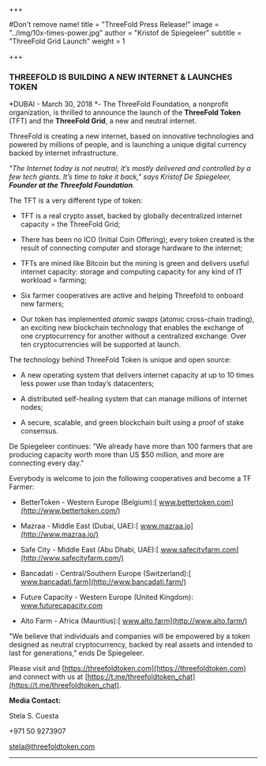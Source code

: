 +++

#Don't remove name!
title = "ThreeFold Press Release!"
image = "../img/10x-times-power.jpg"
author = "Kristof de Spiegeleer"
subtitle = "ThreeFold Grid Launch"
weight = 1

+++

### THREEFOLD IS BUILDING A NEW INTERNET & LAUNCHES TOKEN

*DUBAI - March 30, 2018 *- The ThreeFold Foundation, a nonprofit organization, is thrilled to announce the launch of the **ThreeFold Token** (TFT) and the **ThreeFold Grid**, a new and neutral internet.

ThreeFold is creating a new internet, based on innovative technologies and powered by millions of people, and is launching a unique digital currency backed by internet infrastructure.

*"The Internet today is not neutral; it’s mostly delivered and controlled by a few tech giants. It’s time to take it back," says Kristof De Spiegeleer, **Founder at the Threefold Foundation**.*

The TFT is a very different type of token:

* TFT is a real crypto asset, backed by globally decentralized internet capacity = the ThreeFold Grid;

* There has been no ICO (Initial Coin Offering); every token created is the result of connecting computer and storage hardware to the internet;

* TFTs are mined like Bitcoin but the mining is green and delivers useful internet capacity: storage and computing capacity for any kind of IT workload = farming;

* Six farmer cooperatives are active and helping Threefold to onboard new farmers;

* Our token has implemented *atomic swaps* (atomic cross-chain trading), an exciting new blockchain technology that enables the exchange of one cryptocurrency for another without a centralized exchange. Over ten cryptocurrencies will be supported at launch.

The technology behind ThreeFold Token is unique and open source:

* A new operating system that delivers internet capacity at up to 10 times less power use than today’s datacenters;

* A distributed self-healing system that can manage millions of internet nodes;

* A secure, scalable, and green blockchain built using a proof of stake consensus.

De Spiegeleer continues: "We already have more than 100 farmers that are producing capacity worth more than US $50 million, and more are connecting every day."

Everybody is welcome to join the following cooperatives and become a TF Farmer:

* BetterToken - Western Europe (Belgium):[ www.bettertoken.com](http://www.bettertoken.com/)

* Mazraa - Middle East (Dubai, UAE):[ www.mazraa.io](http://www.mazraa.io/)

* Safe City - Middle East (Abu Dhabi, UAE):[ www.safecityfarm.com](http://www.safecityfarm.com/)

* Bancadati - Central/Southern Europe (Switzerland):[ www.bancadati.farm](http://www.bancadati.farm/)

* Future Capacity - Western Europe (United Kingdom):[ www.](http://www.futurecapacity.com/)[futurecapacity.com](http://www.futurecapacity.com/)

* Alto Farm - Africa (Mauritius):[ www.alto.farm](http://www.alto.farm/)

"We believe that individuals and companies will be empowered by a token designed as neutral cryptocurrency, backed by real assets and intended to last for generations," ends De Spiegeleer.


Please visit and [https://threefoldtoken.com](https://threefoldtoken.com) and connect with us at [https://t.me/threefoldtoken_chat](https://t.me/threefoldtoken_chat).

**Media Contact:**

Stela S. Cuesta

+971 50 9273907  

stela@threefoldtoken.com

* * *
